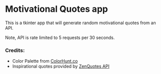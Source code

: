 # Motivational Quotes app
This is a tkinter app that will generate random motivational quotes from an API.

Note, API is rate limited to 5 requests per 30 seconds.

### Credits:
- Color Palette from <a href="https://colorhunt.co/palette/537188cbb279e1d4bbeeeeee">ColorHunt.co</a>
- Inspirational quotes provided by <a href="https://zenquotes.io/" target="_blank">ZenQuotes API</a>